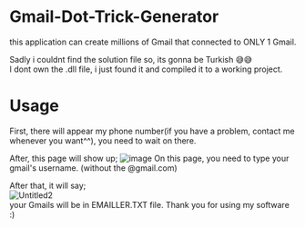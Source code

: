 # Gmail-Dot-Trick-Generator
this application can create millions of Gmail that connected to ONLY 1 Gmail.

Sadly i couldnt find the solution file so, its gonna be Turkish 😅😅  
I dont own the .dll file, i just found it and compiled it to a working project.

# Usage

First, there will appear my phone number(if you have a problem, contact me whenever you want^^), you need to wait on there.

After, this page will show up;
![image](https://user-images.githubusercontent.com/82267105/117588736-0a0a6f00-b12e-11eb-9d05-bc5f3d90381e.png)
On this page, you need to type your gmail's username. (without the @gmail.com)

After that, it will say;  
![Untitled2](https://user-images.githubusercontent.com/82267105/117588823-ad5b8400-b12e-11eb-8e3c-02b9d0c1194e.png)  
your Gmails will be in EMAILLER.TXT file. Thank you for using my software :)
